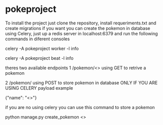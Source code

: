 # pokeproject


To install the project just clone the repository, install requeriments.txt and create migrations
if you want you can create the pokemon in database using Celery, just up a redis server in localhost:6379 and run the following commands in diferent consoles

celery -A pokeproject worker -l info

celery -A pokeproject beat -l info


theres two available endpoints 
1 /pokemon/<<pokemon-name>> using GET to retrive a pokemon

2 /pokemon/ using POST to store pokemon in database ONLY IF YOU ARE USING CELERY
payload example


{"name": "<<pokemon name>>"}

if you are no using celery you can use this command to store a pokemon 

python manage.py create_pokemon <<pokemon-name>>

